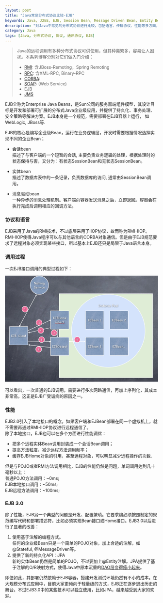 ```yaml
---
layout: post
title: "Java常见分布式协议比较-EJB"
keywords: Java, J2EE, EJB, Session Bean, Message Driven Bean, Entity Bean, EJB 3.0, 分布式协议, 协议, 通信协议
description: "对Java中常见的分布式协议进行比较，包括语言、传输协议、性能等多方面，本文介绍了EJB和EJB3.0。"
category: Java
tags: [Java, 分布式协议, 协议, 通讯协议, EJB]
---
```


> Java的远程调用有多种分布式协议可供使用，但其种类繁多，容易让人困扰。本系列博客分别对它们做入门介绍：
> * [RMI](http://xiaoqing.me/2012/12/19/protocols-rmi/): 含JBoss-Remoting，Spring Remoting
> * [RPC](http://xiaoqing.me/2012/12/25/protocols-rpc/): 含XML-RPC, Binary-RPC
> * [CORBA](http://xiaoqing.me/2012/12/28/protocols-corba/): 
> * [SOAP](http://xiaoqing.me): (Web Service)
> * EJB 
> * [JMS](http://xiaoqing.me/2013/01/08/protocols-jms/)

EJB全称为Enterprise Java Beans，是Sun公司的服务器端组件模型，其设计目标是开发和部署可扩展的分布式Java企业级应用，并提供了持久化、事务处理、安全策略等解决方案。EJB本身是一个规范，需要部署在EJB容器上运行， 如WebLogic, JBoss等.

EJB的核心是编写企业级Bean，运行在业务逻辑层，开发时需要根据情况选择实现不同的企业Bean；

* 会话bean   
描述了与客户端的一个短暂的会话, 主要负责业务逻辑的处理，根据处理时的状态保持与否，又分为：有状态SessionBean和无状态SessionBean。  

* 实体bean   
描述了数据库表中的一条记录，负责数据库的访问, 通常由SessionBean调用。

* 消息驱动bean  
一种异步的消息处理机制。客户端向容器发送消息之后，立即返回。容器会在执行完成后调用相应的回调方法。

### 协议和语言
EJB采用了Java的RMI技术，不过底层采用了IIOP协议，故而称为RMI-IIOP。RMI-IIOP使得Java程序可以与其他语言的CORBA对象通信。但是由于EJB规范要求了远程对象必须实现某些接口，所以基本上EJB还只是局限于Java语言本身。

### 调用过程
一次EJB接口调用的典型过程如下：

<p class="image-container big">
<a href="#"><img alt="Select css media from webDeveloper" src="/assets/images/protocols-ejb-method-call.png"></a>
</p>

可以看出，一次普通的EJB调用，需要进行多次网路通信，再加上序列化，其成本非常高，这正是EJB广受诟病的原因之一。

### 性能
EJB2.0引入了本地接口的概念。如果客户端和EJBean部署在同一个虚拟机上，就不需要再通过RMI-IIOP协议进行远程通信了。  
除了本地接口，EJB也可以在多个方面进行性能调优：  
* 把多个远程实体Bean调用封装成一个会话Bean调用；  
* 提高方法粒度，减少远程方法调用频率；  
* 缓存EJBHome对象的引用，甚至远程对象，可以明显减少远程操作的次数.  

但是与POJO或者RMI方法调用相比，EJB的性能仍然是问题，单词调用达到几十毫秒以上：  
普通POJO方法调用：~0ms;  
EJB本地接口调用：~50ms;  
EJB远程方法调用：~100ms;  

### EJB 3.0
除了性能，EJB另一个典型的问题是开发、配置繁琐。它要求编必须按照制定的规范编写代码和部署描述符，比如必须实现Bean接口或Home接口。EJB3.0以后进行了显著的改善：  
1. 使用基于注解的编程方式。  
任何的企业级Bean只是一个简单的POJO对象，加上合适的注解，如@Stateful, @MessageDriven等。  
2. 提供了新的持久化API：JPA  
新的实体Bean仍然是简单的POJO，不过要加上@Entity注解。JPA提供了基于注解的O/R映射方式，使得Java中原本沉重的[DAO层变得瘦小起来](http://www.adam-bien.com/roller/abien/entry/jpa_ejb3_killed_the_dao)。

即便如此，其部署仍然依赖于EJB容器，搭建开发测试环境仍然有不小的成本。在大规模分布式应用中，目前大家更倾向于轻量级的方式，EJB正在逐步退出历史的舞台。不过EJB3.0中的某些技术可以独立使用，比如JPA，越来越受到大家的欢迎。


